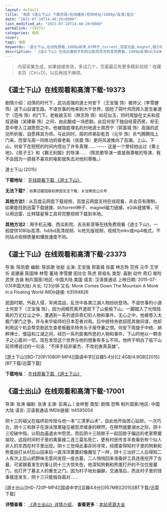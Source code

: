 ```yaml
---
layout: default
title: '电影《道士下山》下载资源/在线播放/视频地址/1080p/高清/蓝光'
date: "2021-07-10T14:40:26+0800"
last_modified_at: "2021-07-10T14:40:26+0800"
permalink: /19373/
categories: 电影
cover:
tags: 电影
keywords: '道士下山,在线免费看,1080p高清,bt种子,torrent,百度云盘,magnet,磁力链,迅雷下载资源'
description: '《道士下山》在线云播放手机西瓜影院吉吉影音免费看，1080p高清bd/hd未删减完整版和tc抢先枪版，mkv/mp4格式，附带bt/torrent种子、magnet/磁力链、百度云盘、网盘资源迅雷下载链接'
---
```


>内容采集生成，如果链接失效，多试几个，页面最后有更多精彩视频！收藏本页（Ctrl+D)，以后再找不麻烦。


## 《道士下山》在线观看和高清下载-19373

剧情介绍：动荡的时代下，武功高强的道士何安下（王宝强 饰）被师父（李雪健 饰）送下山自谋生路。不谙世事的他来到大千世界，因抢了荷叶鸡而拜入医生崔道宁（范伟 饰）的门下。老板娘玉珍（林志玲 饰）如花似玉，同时周旋在丈夫和叔叔道融（吴建豪 饰）之间，由此酿成一场悲剧。此后何安下独自经营药房，却无意中卷入江湖恩怨之中。他被隐姓埋名的扫地道士周西宁（郭富城 饰）高强的武功所折服，自愿拜其为师。与此同时，周的师弟彭乾吾（元华 饰）杀气腾腾找上门来。而曾与周一同练功的查老板（张震 饰）更将风波推向了高潮。上山，下山，何安下在短短的时间内悟出了许多真理…… ----- 这是一个曾经拍出过《黄土地》、《孩子王》和《霸王别姬》的导演……（陈凯歌导演一直是我尊敬的导演，我不会因为一部我不喜欢的电影就失去对他的尊敬。）


道士下山 (2015)

**下载地址**： [在线观看下载 《道士下山》](https://www.btbtdy.me/btdy/dy290.html) 


**无法下载?**：`如果迅雷因版权原因无法下载，关注微信公众号 `

**其他方法1**：从百度云网盘下载视频，百度云网盘支持在线观看，非会员有限制，如果能找到迅雷下载链接、bt/torrent种子、magnet磁力链接、e2dk链接等，可以用迅雷、比特彗星等工具将完整视频下载到本地。

**其他方法2**：用手机云播、西瓜影院、吉吉影音等在线免费观看《道士下山》，一般提供1080p高清、hd/bd高清视频、tc抢先版视频，视频为mkv或mp4格式，不同站点视频质量和播放速度不同。


## 《道士下山》在线观看和高清下载-23373

导演: 陈凯歌 编剧: 陈凯歌 张挺 主演: 王宝强 郭富城 张震 林志玲 范伟 元华 王学圻 吴建豪 陈国坤 林雪 董琦 李雪健 田壮壮 陈虎 房祖名 类型: 喜剧 动作 奇幻 冒险 武侠 古装 制片国家/地区: 中国大陆 美国 语言: 汉语普通话 上映日期: 2015-07-03(中国大陆) 片长: 123分钟 又名: Monk Comes Down The Mountain A Monk in a Floating World IMDb链接: tt3594826

民国时期，外敌入侵，军阀混战，乱世中各类江湖人物纷纷登场。不谙世事的小道士何安下（王宝强 饰），因为闹粮荒离开道观下了山偷偷下山，一脚踏入了光怪陆离的万丈红尘之中，遭遇到一系列诡异奇幻的人物和事件。无心之中，他被卷入太极门掌门之争，并与来华偷师的日本忍者对局。后中统特务欲招揽其做间谍，他却利用这个机会帮京剧武生查老板截杀特务头子报夺妻之恨。何安下周旋于中统、纳粹博士、倭寇和江湖之间，经历一系列匪夷所思的人物和事件。下山时他以一颗赤子之心面对一切，现在发现这个世界与他的想象有多么不同，他终于明白了临下山前师傅说过的一句话：“不择手段非豪杰，不改初衷真英雄”。


[道士下山][BD-720P/1080P-MP4][国语中字][豆瓣5.4分][2.4GB/4.9GB][2015][BT下载/迅雷下载]

**下载地址**： [在线观看下载 《道士下山》](https://www.btdx8.com/torrent/monk_comes_down_the_mountain_2015.html) 


## 《道士出山》在线观看和高清下载-17001

导演: 张涛 编剧: 张涛 主演: 彭禺厶 / 金梓壑 类型: 剧情 恐怖 制片国家/地区: 中国大陆 语言: 汉语普通话 IMDb链接: tt4595054

阴十三的祖父在临终前传授与他一本“三清茅山术”，自此他开始苦心钻研。一次巧合，阴十三和胖子在游泳馆里碰见被怨灵缠身的穆然，在穆然就要溺水之际，阴十三咬破中指，以阳血逼退水中怨灵。而后阴十三陪胖子一起回胖子偏远的老家祭奠祖坟，这段时间村子里的禽畜接二连三莫名死亡，更有村民传言半夜看到有个似人非人的东西在村子里出现。阴十三觉得此事非同寻常，经摸查得知村子里的狗剩和熊蛋自打从村后山回来后一直浑浑噩噩的像魔怔了一样，阴十三治好二人后得知二人有次上后山抓野味无意间发现一座古墓，二人悄悄回来准备好工具连夜挖开了古墓，可紧跟着发生的事让阴十三大惊失色，他深知狗剩和熊蛋打开的不仅仅是墓门，也打开了墓主人的重生之门。因为村子地处偏僻，交通落后，而且村子里的怪事接连发生，阴十三只能独自面对……


[道士出山][HD-720P-MP4][国语中字][豆瓣4.6分][957MB][2015][BT下载/迅雷下载]

**详情查看**： [《道士出山》详情介绍](/movie/17001/)， **查看更多**：[本站资源大全](/movie/t/all/)

